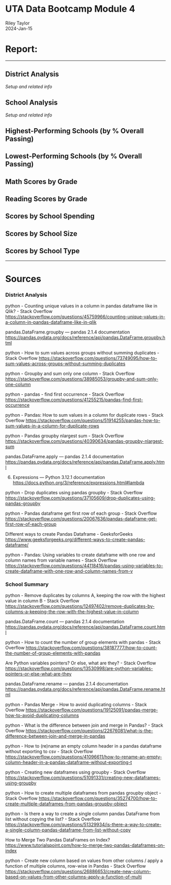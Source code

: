 UTA Data Bootcamp Module 4
==========================

Riley Taylor  
2024-Jan-15


# Report:
---------



## District Analysis

*Setup and related info*



## School Analysis

*Setup and related info*


## Highest-Performing Schools (by % Overall Passing)


## Lowest-Performing Schools (by % Overall Passing)


## Math Scores by Grade


## Reading Scores by Grade


## Scores by School Spending


## Scores by School Size


## Scores by School Type



------------------------

# Sources


### District Analysis

python - Counting unique values in a column in pandas dataframe like in Qlik? - Stack Overflow
https://stackoverflow.com/questions/45759966/counting-unique-values-in-a-column-in-pandas-dataframe-like-in-qlik

pandas.DataFrame.groupby — pandas 2.1.4 documentation
https://pandas.pydata.org/docs/reference/api/pandas.DataFrame.groupby.html

python - How to sum values across groups without summing duplicates - Stack Overflow
https://stackoverflow.com/questions/73749095/how-to-sum-values-across-groups-without-summing-duplicates

python - Groupby and sum only one column - Stack Overflow
https://stackoverflow.com/questions/38985053/groupby-and-sum-only-one-column

python - pandas - find first occurrence - Stack Overflow
https://stackoverflow.com/questions/41255215/pandas-find-first-occurrence

python - Pandas: How to sum values in a column for duplicate rows - Stack Overflow
https://stackoverflow.com/questions/51914255/pandas-how-to-sum-values-in-a-column-for-duplicate-rows

python - Pandas groupby nlargest sum - Stack Overflow
https://stackoverflow.com/questions/40390634/pandas-groupby-nlargest-sum

pandas.DataFrame.apply — pandas 2.1.4 documentation
https://pandas.pydata.org/docs/reference/api/pandas.DataFrame.apply.html

6. Expressions — Python 3.12.1 documentation
https://docs.python.org/3/reference/expressions.html#lambda

python - Drop duplicates using pandas groupby - Stack Overflow
https://stackoverflow.com/questions/37105609/drop-duplicates-using-pandas-groupby

python - Pandas dataframe get first row of each group - Stack Overflow
https://stackoverflow.com/questions/20067636/pandas-dataframe-get-first-row-of-each-group

Different ways to create Pandas Dataframe - GeeksforGeeks
https://www.geeksforgeeks.org/different-ways-to-create-pandas-dataframe/

python - Pandas: Using variables to create dataframe with one row and column names from variable names - Stack Overflow
https://stackoverflow.com/questions/44118416/pandas-using-variables-to-create-dataframe-with-one-row-and-column-names-from-v


### School Summary


python - Remove duplicates by columns A, keeping the row with the highest value in column B - Stack Overflow
https://stackoverflow.com/questions/12497402/remove-duplicates-by-columns-a-keeping-the-row-with-the-highest-value-in-column

pandas.DataFrame.count — pandas 2.1.4 documentation
https://pandas.pydata.org/docs/reference/api/pandas.DataFrame.count.html

python - How to count the number of group elements with pandas - Stack Overflow
https://stackoverflow.com/questions/38187777/how-to-count-the-number-of-group-elements-with-pandas

Are Python variables pointers? Or else, what are they? - Stack Overflow
https://stackoverflow.com/questions/13530998/are-python-variables-pointers-or-else-what-are-they

pandas.DataFrame.rename — pandas 2.1.4 documentation
https://pandas.pydata.org/docs/reference/api/pandas.DataFrame.rename.html

python - Pandas Merge - How to avoid duplicating columns - Stack Overflow
https://stackoverflow.com/questions/19125091/pandas-merge-how-to-avoid-duplicating-columns

python - What is the difference between join and merge in Pandas? - Stack Overflow
https://stackoverflow.com/questions/22676081/what-is-the-difference-between-join-and-merge-in-pandas

python - How to (re)name an empty column header in a pandas dataframe without exporting to csv - Stack Overflow
https://stackoverflow.com/questions/41096611/how-to-rename-an-empty-column-header-in-a-pandas-dataframe-without-exporting-t

python - Creating new dataframes using groupby - Stack Overflow
https://stackoverflow.com/questions/51091331/creating-new-dataframes-using-groupby

python - How to create multiple dataframes from pandas groupby object - Stack Overflow
https://stackoverflow.com/questions/35274700/how-to-create-multiple-dataframes-from-pandas-groupby-object

python - Is there a way to create a single column pandas DataFrame from list without copying the list? - Stack Overflow
https://stackoverflow.com/questions/51329934/is-there-a-way-to-create-a-single-column-pandas-dataframe-from-list-without-copy

How to Merge Two Pandas DataFrames on Index?
https://www.tutorialspoint.com/how-to-merge-two-pandas-dataframes-on-index

python - Create new column based on values from other columns / apply a function of multiple columns, row-wise in Pandas - Stack Overflow
https://stackoverflow.com/questions/26886653/create-new-column-based-on-values-from-other-columns-apply-a-function-of-multi

